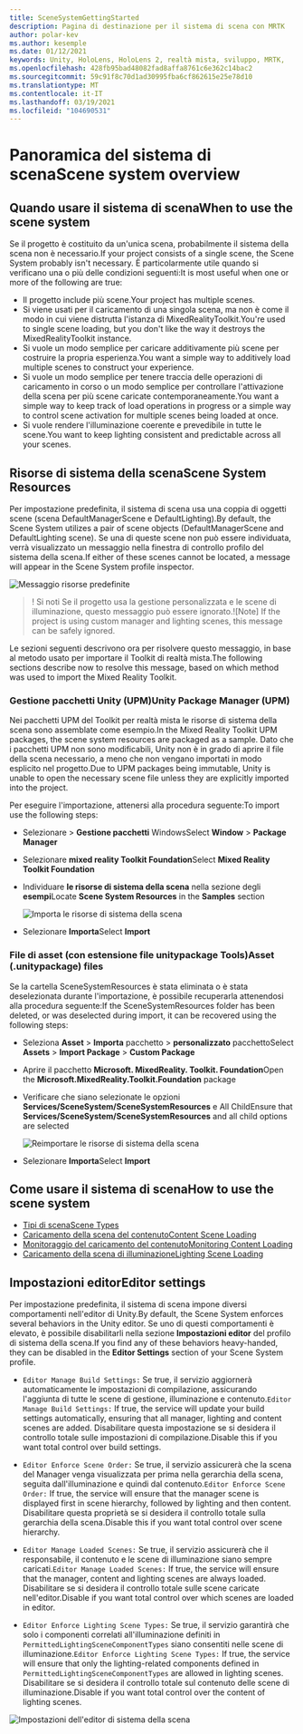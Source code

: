 ```yaml
---
title: SceneSystemGettingStarted
description: Pagina di destinazione per il sistema di scena con MRTK
author: polar-kev
ms.author: kesemple
ms.date: 01/12/2021
keywords: Unity, HoloLens, HoloLens 2, realtà mista, sviluppo, MRTK,
ms.openlocfilehash: 428fb95bad48082fad8affa8761c6e362c14bac2
ms.sourcegitcommit: 59c91f8c70d1ad30995fba6cf862615e25e78d10
ms.translationtype: MT
ms.contentlocale: it-IT
ms.lasthandoff: 03/19/2021
ms.locfileid: "104690531"
---
```

# <a name="scene-system-overview"></a><span data-ttu-id="3e4b4-104">Panoramica del sistema di scena</span><span class="sxs-lookup"><span data-stu-id="3e4b4-104">Scene system overview</span></span>

## <a name="when-to-use-the-scene-system"></a><span data-ttu-id="3e4b4-105">Quando usare il sistema di scena</span><span class="sxs-lookup"><span data-stu-id="3e4b4-105">When to use the scene system</span></span>

<span data-ttu-id="3e4b4-106">Se il progetto è costituito da un'unica scena, probabilmente il sistema della scena non è necessario.</span><span class="sxs-lookup"><span data-stu-id="3e4b4-106">If your project consists of a single scene, the Scene System probably isn't necessary.</span></span> <span data-ttu-id="3e4b4-107">È particolarmente utile quando si verificano una o più delle condizioni seguenti:</span><span class="sxs-lookup"><span data-stu-id="3e4b4-107">It is most useful when one or more of the following are true:</span></span>

- <span data-ttu-id="3e4b4-108">Il progetto include più scene.</span><span class="sxs-lookup"><span data-stu-id="3e4b4-108">Your project has multiple scenes.</span></span>
- <span data-ttu-id="3e4b4-109">Si viene usati per il caricamento di una singola scena, ma non è come il modo in cui viene distrutta l'istanza di MixedRealityToolkit.</span><span class="sxs-lookup"><span data-stu-id="3e4b4-109">You're used to single scene loading, but you don't like the way it destroys the MixedRealityToolkit instance.</span></span>
- <span data-ttu-id="3e4b4-110">Si vuole un modo semplice per caricare additivamente più scene per costruire la propria esperienza.</span><span class="sxs-lookup"><span data-stu-id="3e4b4-110">You want a simple way to additively load multiple scenes to construct your experience.</span></span>
- <span data-ttu-id="3e4b4-111">Si vuole un modo semplice per tenere traccia delle operazioni di caricamento in corso o un modo semplice per controllare l'attivazione della scena per più scene caricate contemporaneamente.</span><span class="sxs-lookup"><span data-stu-id="3e4b4-111">You want a simple way to keep track of load operations in progress or a simple way to control scene activation for multiple scenes being loaded at once.</span></span>
- <span data-ttu-id="3e4b4-112">Si vuole rendere l'illuminazione coerente e prevedibile in tutte le scene.</span><span class="sxs-lookup"><span data-stu-id="3e4b4-112">You want to keep lighting consistent and predictable across all your scenes.</span></span>

## <a name="scene-system-resources"></a><span data-ttu-id="3e4b4-113">Risorse di sistema della scena</span><span class="sxs-lookup"><span data-stu-id="3e4b4-113">Scene System Resources</span></span>

<span data-ttu-id="3e4b4-114">Per impostazione predefinita, il sistema di scena usa una coppia di oggetti scene (scena DefaultManagerScene e DefaultLighting).</span><span class="sxs-lookup"><span data-stu-id="3e4b4-114">By default, the Scene System utilizes a pair of scene objects (DefaultManagerScene and DefaultLighting scene).</span></span> <span data-ttu-id="3e4b4-115">Se una di queste scene non può essere individuata, verrà visualizzato un messaggio nella finestra di controllo profilo del sistema della scena.</span><span class="sxs-lookup"><span data-stu-id="3e4b4-115">If either of these scenes cannot be located, a message will appear in the Scene System profile inspector.</span></span>

![Messaggio risorse predefinite](../images/scene-system/DefaultResourcesMessage.png)

><span data-ttu-id="3e4b4-117">! Si noti Se il progetto usa la gestione personalizzata e le scene di illuminazione, questo messaggio può essere ignorato.</span><span class="sxs-lookup"><span data-stu-id="3e4b4-117">![Note] If the project is using custom manager and lighting scenes, this message can be safely ignored.</span></span>

<span data-ttu-id="3e4b4-118">Le sezioni seguenti descrivono ora per risolvere questo messaggio, in base al metodo usato per importare il Toolkit di realtà mista.</span><span class="sxs-lookup"><span data-stu-id="3e4b4-118">The following sections describe now to resolve this message, based on which method was used to import the Mixed Reality Toolkit.</span></span>

### <a name="unity-package-manager-upm"></a><span data-ttu-id="3e4b4-119">Gestione pacchetti Unity (UPM)</span><span class="sxs-lookup"><span data-stu-id="3e4b4-119">Unity Package Manager (UPM)</span></span>

<span data-ttu-id="3e4b4-120">Nei pacchetti UPM del Toolkit per realtà mista le risorse di sistema della scena sono assemblate come esempio.</span><span class="sxs-lookup"><span data-stu-id="3e4b4-120">In the Mixed Reality Toolkit UPM packages, the scene system resources are packaged as a sample.</span></span> <span data-ttu-id="3e4b4-121">Dato che i pacchetti UPM non sono modificabili, Unity non è in grado di aprire il file della scena necessario, a meno che non vengano importati in modo esplicito nel progetto.</span><span class="sxs-lookup"><span data-stu-id="3e4b4-121">Due to UPM packages being immutable, Unity is unable to open the necessary scene file unless they are explicitly imported into the project.</span></span>

<span data-ttu-id="3e4b4-122">Per eseguire l'importazione, attenersi alla procedura seguente:</span><span class="sxs-lookup"><span data-stu-id="3e4b4-122">To import use the following steps:</span></span>

- <span data-ttu-id="3e4b4-123">Selezionare   >  **Gestione pacchetti** Windows</span><span class="sxs-lookup"><span data-stu-id="3e4b4-123">Select **Window** > **Package Manager**</span></span>
- <span data-ttu-id="3e4b4-124">Selezionare **mixed reality Toolkit Foundation**</span><span class="sxs-lookup"><span data-stu-id="3e4b4-124">Select **Mixed Reality Toolkit Foundation**</span></span>
- <span data-ttu-id="3e4b4-125">Individuare **le risorse di sistema della scena** nella sezione degli **esempi**</span><span class="sxs-lookup"><span data-stu-id="3e4b4-125">Locate **Scene System Resources** in the **Samples** section</span></span>

  ![Importa le risorse di sistema della scena](../images/scene-system/UpmImportSceneSystemResources.png)

- <span data-ttu-id="3e4b4-127">Selezionare **Importa**</span><span class="sxs-lookup"><span data-stu-id="3e4b4-127">Select **Import**</span></span>

### <a name="asset-unitypackage-files"></a><span data-ttu-id="3e4b4-128">File di asset (con estensione file unitypackage Tools)</span><span class="sxs-lookup"><span data-stu-id="3e4b4-128">Asset (.unitypackage) files</span></span>

<span data-ttu-id="3e4b4-129">Se la cartella SceneSystemResources è stata eliminata o è stata deselezionata durante l'importazione, è possibile recuperarla attenendosi alla procedura seguente:</span><span class="sxs-lookup"><span data-stu-id="3e4b4-129">If the SceneSystemResources folder has been deleted, or was deselected during import, it can be recovered using the following steps:</span></span>

- <span data-ttu-id="3e4b4-130">Seleziona **Asset**  >  **Importa** pacchetto  >  **personalizzato** pacchetto</span><span class="sxs-lookup"><span data-stu-id="3e4b4-130">Select **Assets** > **Import Package** > **Custom Package**</span></span>
- <span data-ttu-id="3e4b4-131">Aprire il pacchetto **Microsoft. MixedReality. Toolkit. Foundation**</span><span class="sxs-lookup"><span data-stu-id="3e4b4-131">Open the **Microsoft.MixedReality.Toolkit.Foundation** package</span></span>
- <span data-ttu-id="3e4b4-132">Verificare che siano selezionate le opzioni **Services/SceneSystem/SceneSystemResources** e All Child</span><span class="sxs-lookup"><span data-stu-id="3e4b4-132">Ensure that **Services/SceneSystem/SceneSystemResources** and all child options are selected</span></span>

  ![Reimportare le risorse di sistema della scena](../images/scene-system/ReimportSceneSystemResources.png)

- <span data-ttu-id="3e4b4-134">Selezionare **Importa**</span><span class="sxs-lookup"><span data-stu-id="3e4b4-134">Select **Import**</span></span>

## <a name="how-to-use-the-scene-system"></a><span data-ttu-id="3e4b4-135">Come usare il sistema di scena</span><span class="sxs-lookup"><span data-stu-id="3e4b4-135">How to use the scene system</span></span>

- [<span data-ttu-id="3e4b4-136">Tipi di scena</span><span class="sxs-lookup"><span data-stu-id="3e4b4-136">Scene Types</span></span>](SceneSystemSceneTypes.md)
- [<span data-ttu-id="3e4b4-137">Caricamento della scena del contenuto</span><span class="sxs-lookup"><span data-stu-id="3e4b4-137">Content Scene Loading</span></span>](SceneSystemContentLoading.md)
- [<span data-ttu-id="3e4b4-138">Monitoraggio del caricamento del contenuto</span><span class="sxs-lookup"><span data-stu-id="3e4b4-138">Monitoring Content Loading</span></span>](SceneSystemLoadProgress.md)
- [<span data-ttu-id="3e4b4-139">Caricamento della scena di illuminazione</span><span class="sxs-lookup"><span data-stu-id="3e4b4-139">Lighting Scene Loading</span></span>](SceneSystemLightingScenes.md)

## <a name="editor-settings"></a><span data-ttu-id="3e4b4-140">Impostazioni editor</span><span class="sxs-lookup"><span data-stu-id="3e4b4-140">Editor settings</span></span>

<span data-ttu-id="3e4b4-141">Per impostazione predefinita, il sistema di scena impone diversi comportamenti nell'editor di Unity.</span><span class="sxs-lookup"><span data-stu-id="3e4b4-141">By default, the Scene System enforces several behaviors in the Unity editor.</span></span> <span data-ttu-id="3e4b4-142">Se uno di questi comportamenti è elevato, è possibile disabilitarli nella sezione **Impostazioni editor** del profilo di sistema della scena.</span><span class="sxs-lookup"><span data-stu-id="3e4b4-142">If you find any of these behaviors heavy-handed, they can be disabled in the **Editor Settings** section of your Scene System profile.</span></span>

- <span data-ttu-id="3e4b4-143">`Editor Manage Build Settings:` Se true, il servizio aggiornerà automaticamente le impostazioni di compilazione, assicurando l'aggiunta di tutte le scene di gestione, illuminazione e contenuto.</span><span class="sxs-lookup"><span data-stu-id="3e4b4-143">`Editor Manage Build Settings:` If true, the service will update your build settings automatically, ensuring that all manager, lighting and content scenes are added.</span></span> <span data-ttu-id="3e4b4-144">Disabilitare questa impostazione se si desidera il controllo totale sulle impostazioni di compilazione.</span><span class="sxs-lookup"><span data-stu-id="3e4b4-144">Disable this if you want total control over build settings.</span></span>

- <span data-ttu-id="3e4b4-145">`Editor Enforce Scene Order:` Se true, il servizio assicurerà che la scena del Manager venga visualizzata per prima nella gerarchia della scena, seguita dall'illuminazione e quindi dal contenuto.</span><span class="sxs-lookup"><span data-stu-id="3e4b4-145">`Editor Enforce Scene Order:` If true, the service will ensure that the manager scene is displayed first in scene hierarchy, followed by lighting and then content.</span></span> <span data-ttu-id="3e4b4-146">Disabilitare questa proprietà se si desidera il controllo totale sulla gerarchia della scena.</span><span class="sxs-lookup"><span data-stu-id="3e4b4-146">Disable this if you want total control over scene hierarchy.</span></span>

- <span data-ttu-id="3e4b4-147">`Editor Manage Loaded Scenes:` Se true, il servizio assicurerà che il responsabile, il contenuto e le scene di illuminazione siano sempre caricati.</span><span class="sxs-lookup"><span data-stu-id="3e4b4-147">`Editor Manage Loaded Scenes:` If true, the service will ensure that the manager, content and lighting scenes are always loaded.</span></span> <span data-ttu-id="3e4b4-148">Disabilitare se si desidera il controllo totale sulle scene caricate nell'editor.</span><span class="sxs-lookup"><span data-stu-id="3e4b4-148">Disable if you want total control over which scenes are loaded in editor.</span></span>

- <span data-ttu-id="3e4b4-149">`Editor Enforce Lighting Scene Types:` Se true, il servizio garantirà che solo i componenti correlati all'illuminazione definiti in `PermittedLightingSceneComponentTypes` siano consentiti nelle scene di illuminazione.</span><span class="sxs-lookup"><span data-stu-id="3e4b4-149">`Editor Enforce Lighting Scene Types:` If true, the service will ensure that only the lighting-related components defined in `PermittedLightingSceneComponentTypes` are allowed in lighting scenes.</span></span> <span data-ttu-id="3e4b4-150">Disabilitare se si desidera il controllo totale sul contenuto delle scene di illuminazione.</span><span class="sxs-lookup"><span data-stu-id="3e4b4-150">Disable if you want total control over the content of lighting scenes.</span></span>

![Impostazioni dell'editor di sistema della scena](../images/scene-system/MRTK_SceneSystemProfileEditorSettings.PNG)
